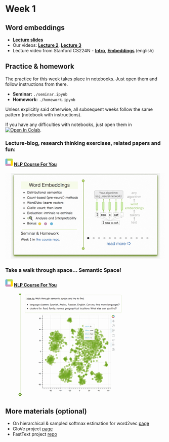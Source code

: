 # Week 1

## Word embeddings
- [__Lecture slides__](https://drive.google.com/file/d/1YJi56rdgKANlOE_Uam4LDAKhDyjJTD1L/view?usp=sharing)
- Our videos: [__Lecture 2__](https://washington.zoom.us/rec/share/gnfnhjWW5RS9j44VCdaT8rv55wWqacYthYGwW90KcS-Wr8TKUAJahigCumwIDeIK.Em6_MJPWHBylNpen), [__Lecture 3__](https://washington.zoom.us/rec/share/IlI8_syVifHF0w_-UlSX13ljuTcVAol31IaCfksbep1cnB1Fgj_SuhT0IDXh9Rj6.AQVdHq7bcCvFCBdN)
- Lecture video from Stanford CS224N - [__Intro__](https://www.youtube.com/watch?v=OQQ-W_63UgQ), [__Embeddings__](https://www.youtube.com/watch?v=ERibwqs9p38) (english)

## Practice & homework
The practice for this week takes place in notebooks. Just open them and follow instructions from there.
* __Seminar:__ `./seminar.ipynb`
* __Homework:__ `./homework.ipynb`

Unless explicitly said otherwise, all subsequent weeks follow the same pattern (notebook with instructions).

If you have any difficulties with notebooks, just open them in [![Open In Colab](https://colab.research.google.com/assets/colab-badge.svg)](https://colab.research.google.com/github/yandexdataschool/nlp_course/blob/2023/week01_embeddings/seminar.ipynb).

### Lecture-blog, research thinking exercises, related papers and fun: 
#### ![logo](../resources/course_logo.png) [NLP Course For You](https://lena-voita.github.io/nlp_course.html#preview_word_emb) 
![lecture_preview](../resources/word_embeddings.gif)

### Take a walk through space... Semantic Space!
#### ![logo](../resources/course_logo.png) [NLP Course For You](https://lena-voita.github.io/nlp_course/word_embeddings.html#analysis_interpretability) 
![embedding_space_walk](../resources/walk_through_space.gif)

## More materials (optional)
* On hierarchical & sampled softmax estimation for word2vec [page](http://ruder.io/word-embeddings-softmax/)
* GloVe project [page](https://nlp.stanford.edu/projects/glove/)
* FastText project [repo](https://github.com/facebookresearch/fastText)